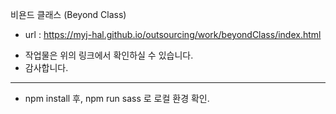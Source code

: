 비욘드 클래스 (Beyond Class)

- url : https://myj-hal.github.io/outsourcing/work/beyondClass/index.html

* 작업물은 위의 링크에서 확인하실 수 있습니다.
* 감사합니다.

-------
* npm install 후, npm run sass 로 로컬 환경 확인.
